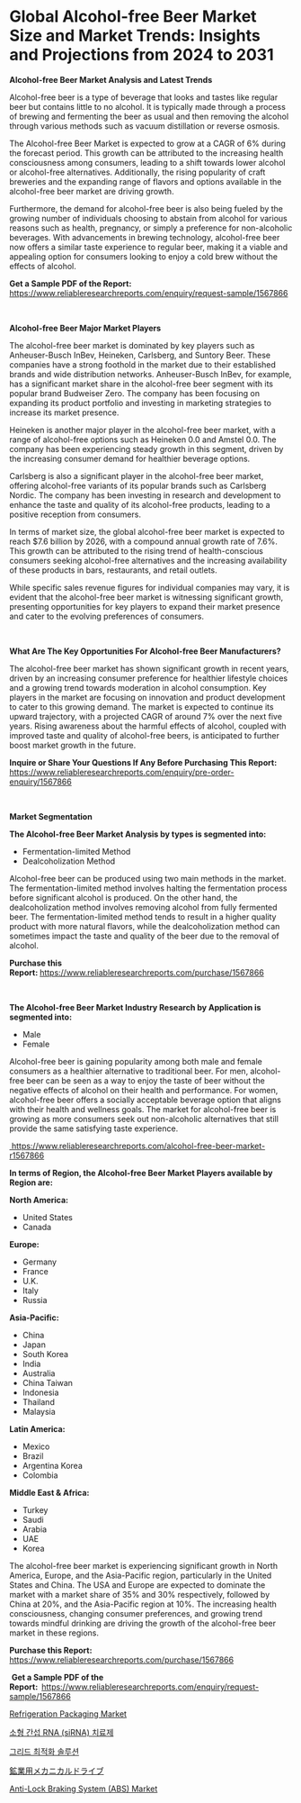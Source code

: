<p><h1>Global Alcohol-free Beer Market Size and Market Trends: Insights and Projections from 2024 to 2031</h1></p><p><strong>Alcohol-free Beer Market Analysis and Latest Trends</strong></p>
<p><p>Alcohol-free beer is a type of beverage that looks and tastes like regular beer but contains little to no alcohol. It is typically made through a process of brewing and fermenting the beer as usual and then removing the alcohol through various methods such as vacuum distillation or reverse osmosis.</p><p>The Alcohol-free Beer Market is expected to grow at a CAGR of 6% during the forecast period. This growth can be attributed to the increasing health consciousness among consumers, leading to a shift towards lower alcohol or alcohol-free alternatives. Additionally, the rising popularity of craft breweries and the expanding range of flavors and options available in the alcohol-free beer market are driving growth.</p><p>Furthermore, the demand for alcohol-free beer is also being fueled by the growing number of individuals choosing to abstain from alcohol for various reasons such as health, pregnancy, or simply a preference for non-alcoholic beverages. With advancements in brewing technology, alcohol-free beer now offers a similar taste experience to regular beer, making it a viable and appealing option for consumers looking to enjoy a cold brew without the effects of alcohol.</p></p>
<p><strong>Get a Sample PDF of the Report:&nbsp;</strong> <a href="https://www.reliableresearchreports.com/enquiry/request-sample/1567866">https://www.reliableresearchreports.com/enquiry/request-sample/1567866</a></p>
<p>&nbsp;</p>
<p><strong>Alcohol-free Beer Major Market Players</strong></p>
<p><p>The alcohol-free beer market is dominated by key players such as Anheuser-Busch InBev, Heineken, Carlsberg, and Suntory Beer. These companies have a strong foothold in the market due to their established brands and wide distribution networks. Anheuser-Busch InBev, for example, has a significant market share in the alcohol-free beer segment with its popular brand Budweiser Zero. The company has been focusing on expanding its product portfolio and investing in marketing strategies to increase its market presence.</p><p>Heineken is another major player in the alcohol-free beer market, with a range of alcohol-free options such as Heineken 0.0 and Amstel 0.0. The company has been experiencing steady growth in this segment, driven by the increasing consumer demand for healthier beverage options.</p><p>Carlsberg is also a significant player in the alcohol-free beer market, offering alcohol-free variants of its popular brands such as Carlsberg Nordic. The company has been investing in research and development to enhance the taste and quality of its alcohol-free products, leading to a positive reception from consumers.</p><p>In terms of market size, the global alcohol-free beer market is expected to reach $7.6 billion by 2026, with a compound annual growth rate of 7.6%. This growth can be attributed to the rising trend of health-conscious consumers seeking alcohol-free alternatives and the increasing availability of these products in bars, restaurants, and retail outlets.</p><p>While specific sales revenue figures for individual companies may vary, it is evident that the alcohol-free beer market is witnessing significant growth, presenting opportunities for key players to expand their market presence and cater to the evolving preferences of consumers.</p></p>
<p>&nbsp;</p>
<p><strong>What Are The Key Opportunities For Alcohol-free Beer Manufacturers?</strong></p>
<p><p>The alcohol-free beer market has shown significant growth in recent years, driven by an increasing consumer preference for healthier lifestyle choices and a growing trend towards moderation in alcohol consumption. Key players in the market are focusing on innovation and product development to cater to this growing demand. The market is expected to continue its upward trajectory, with a projected CAGR of around 7% over the next five years. Rising awareness about the harmful effects of alcohol, coupled with improved taste and quality of alcohol-free beers, is anticipated to further boost market growth in the future.</p></p>
<p><strong>Inquire or Share Your Questions If Any Before Purchasing This Report:</strong> <a href="https://www.reliableresearchreports.com/enquiry/pre-order-enquiry/1567866">https://www.reliableresearchreports.com/enquiry/pre-order-enquiry/1567866</a></p>
<p>&nbsp;</p>
<p><strong>Market Segmentation</strong></p>
<p><strong>The Alcohol-free Beer Market Analysis by types is segmented into:</strong></p>
<p><ul><li>Fermentation-limited Method</li><li>Dealcoholization Method</li></ul></p>
<p><p>Alcohol-free beer can be produced using two main methods in the market. The fermentation-limited method involves halting the fermentation process before significant alcohol is produced. On the other hand, the dealcoholization method involves removing alcohol from fully fermented beer. The fermentation-limited method tends to result in a higher quality product with more natural flavors, while the dealcoholization method can sometimes impact the taste and quality of the beer due to the removal of alcohol.</p></p>
<p><strong>Purchase this Report:&nbsp;</strong><a href="https://www.reliableresearchreports.com/purchase/1567866">https://www.reliableresearchreports.com/purchase/1567866</a></p>
<p>&nbsp;</p>
<p><strong>The Alcohol-free Beer Market Industry Research by Application is segmented into:</strong></p>
<p><ul><li>Male</li><li>Female</li></ul></p>
<p><p>Alcohol-free beer is gaining popularity among both male and female consumers as a healthier alternative to traditional beer. For men, alcohol-free beer can be seen as a way to enjoy the taste of beer without the negative effects of alcohol on their health and performance. For women, alcohol-free beer offers a socially acceptable beverage option that aligns with their health and wellness goals. The market for alcohol-free beer is growing as more consumers seek out non-alcoholic alternatives that still provide the same satisfying taste experience.</p></p>
<p><a href="https://www.reliableresearchreports.com/alcohol-free-beer-market-r1567866">&nbsp;https://www.reliableresearchreports.com/alcohol-free-beer-market-r1567866</a></p>
<p><strong>In terms of Region, the Alcohol-free Beer Market Players available by Region are:</strong></p>
<p>
    <p> <strong> North America: </strong>
        <ul>
            <li>United States</li>
            <li>Canada</li>
        </ul>
        </p> 
    <p> <strong> Europe: </strong>
        <ul>
            <li>Germany</li>
            <li>France</li>
            <li>U.K.</li>
            <li>Italy</li>
            <li>Russia</li>
        </ul>
        </p> 
    <p> <strong> Asia-Pacific: </strong>
        <ul>
            <li>China</li>
            <li>Japan</li>
            <li>South Korea</li>
            <li>India</li>
            <li>Australia</li>
            <li>China Taiwan</li>
            <li>Indonesia</li>
            <li>Thailand</li>
            <li>Malaysia</li>
        </ul>
        </p> 
    <p> <strong> Latin America: </strong>
        <ul>
            <li>Mexico</li>
            <li>Brazil</li>
            <li>Argentina Korea</li>
            <li>Colombia</li>
        </ul>
        </p> 
    <p> <strong> Middle East & Africa: </strong>
        <ul>
            <li>Turkey</li>
            <li>Saudi</li>
            <li>Arabia</li>
            <li>UAE</li>
            <li>Korea</li>
        </ul>
    </p>
    </p>
<p><p>The alcohol-free beer market is experiencing significant growth in North America, Europe, and the Asia-Pacific region, particularly in the United States and China. The USA and Europe are expected to dominate the market with a market share of 35% and 30% respectively, followed by China at 20%, and the Asia-Pacific region at 10%. The increasing health consciousness, changing consumer preferences, and growing trend towards mindful drinking are driving the growth of the alcohol-free beer market in these regions.</p></p>
<p><strong>Purchase this Report: </strong><a href="https://www.reliableresearchreports.com/purchase/1567866">https://www.reliableresearchreports.com/purchase/1567866</a></p>
<p>&nbsp;<strong>Get a Sample PDF of the Report:&nbsp;&nbsp;</strong><a href="https://www.reliableresearchreports.com/enquiry/request-sample/1567866">https://www.reliableresearchreports.com/enquiry/request-sample/1567866</a></p>
<p><strong></strong></p>
<p><p><a href="https://github.com/LibbySpencer2018/Market-Research-Report-List-1/blob/main/refrigeration-packaging-market.md">Refrigeration Packaging Market</a></p><p><a href="https://github.com/bunxhcci35271755/Market-Research-Report-List-2/blob/main/999839883394.md">소형 간섭 RNA (siRNA) 치료제</a></p><p><a href="https://github.com/muchswr/Market-Research-Report-List-1/blob/main/191758083939.md">그리드 최적화 솔루션</a></p><p><a href="https://github.com/VinceMarvin1/Market-Research-Report-List-1/blob/main/495393391439.md">鉱業用メカニカルドライブ</a></p><p><a href="https://github.com/ashman753/Market-Research-Report-List-1/blob/main/anti-lock-braking-system-abs-market.md">Anti-Lock Braking System (ABS) Market</a></p></p>